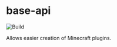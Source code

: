 # base-api
![Build](https://github.com/plytki/base-api/actions/workflows/maven.yml/badge.svg)

Allows easier creation of Minecraft plugins.
